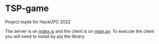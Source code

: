 # TSP-game

Project made for HackUPC 2022

The server is  on [index.js](./index.js) and the client is on [main.py](./main.py). To execute the client you will need to install by pip the library 
